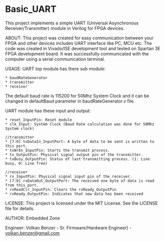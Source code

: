# Basic_UART
This project implements a simple UART (Universal Asynchronous Receiver/Transmitter) module in Verilog for FPGA devices.

ABOUT:
This project was created for easy communication between your FPGA and other devices includes UART interface like PC, MCU etc. 
The code was created in Vivado/ISE development tool and tested on Spartan 3E FPGA development board. It was successfully communicated with the computer using a serial communication terminal.

USAGE:
UART top module has there sub module:

	* baudRateGenerator
	* transmitter
	* receiver

The default baud rate is 115200 for 50Mhz System Clock and it can be changed in defaultBaud parameter in baudRateGenerator.v file.

UART module has these input and output:

	* reset_InputPin: Reset module
	* clk_Input: System Clock (Baud Rate calculation was done for 50Mhz System clock)	

	//transmitter 
	* [7:0] txDataIn_InputPort: A byte of data to be sent is written to this port.
	* txWrEn_InputPin: Starts the transmit process.
	* tx_OutputPin: Physical signal output pin of the transmitter.
	* txBusy_OutputPin: Status of last transmitting process. (1: Line busy, 0: Line free)    

	//receiver
	* rx_InputPin: Physical signal input pin of the receiver.
	* [7:0] rxDataOut_OutputPort: The received one byte of data is read from this port.
	* rxReadClr_InputPin: Clears the rxReady_OutputPin
	* rxReady_OutputPin: Indicates that new data has been received

LICENSE:
This project is licensed under the MIT License. See the LICENSE file for details.

AUTHOR:
Embedded Zone

Engineer: Volkan Benzer - Sr. Firmware/Hardware Engineer) - volkan.benzer@gmail.com 
